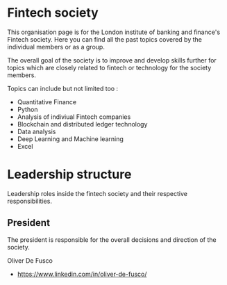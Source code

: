 # Fintech society

This organisation page is for the London institute of banking and finance's Fintech society. Here you can find all the past topics covered by the individual members or as a group.

The overall goal of the society is to improve and develop skills further for topics which are closely related to fintech or technology for the society members.

Topics can include but not limited too :
- Quantitative Finance
- Python
- Analysis of indiviual Fintech companies
- Blockchain and distributed ledger technology
- Data analysis
- Deep Learning and Machine learning
- Excel

# Leadership structure

Leadership roles inside the fintech society and their respective responsibilities.

## President

The president is responsible for the overall decisions and direction of the society.

Oliver De Fusco
- https://www.linkedin.com/in/oliver-de-fusco/
